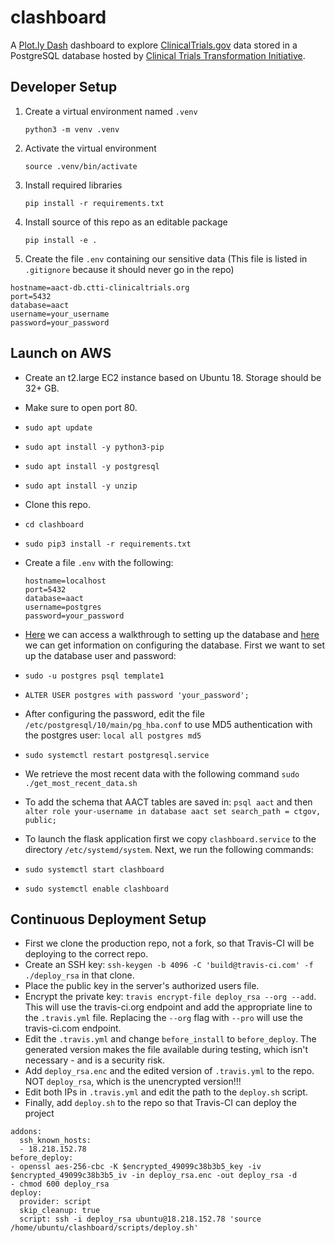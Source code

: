 
# clashboard

A [Plot.ly Dash](https://dash.plot.ly/) dashboard to explore [ClinicalTrials.gov](https://clinicaltrials.gov/) data
stored in a PostgreSQL database hosted by
[Clinical Trials Transformation Initiative](https://aact.ctti-clinicaltrials.org/).


## Developer Setup

1. Create a virtual environment named `.venv`

    `python3 -m venv .venv`

2. Activate the virtual environment

    `source .venv/bin/activate`

3. Install required libraries

    `pip install -r requirements.txt`

4. Install source of this repo as an editable package

    `pip install -e .`

5. Create the file `.env` containing our sensitive data (This file is listed in
   `.gitignore` because it should never go in the repo)

  ```
  hostname=aact-db.ctti-clinicaltrials.org
  port=5432
  database=aact
  username=your_username
  password=your_password

  ```   

## Launch on AWS

* Create an t2.large EC2 instance based on Ubuntu 18. Storage should be 32+ GB.
* Make sure to open port 80.
* `sudo apt update`
* `sudo apt install -y python3-pip`
* `sudo apt install -y postgresql`
* `sudo apt install -y unzip`
* Clone this repo.
* `cd clashboard`
* `sudo pip3 install -r requirements.txt`
* Create a file `.env` with the following:

  ```
  hostname=localhost
  port=5432
  database=aact
  username=postgres
  password=your_password

  ```

* [Here](https://aact.ctti-clinicaltrials.org/snapshots) we can access a walkthrough to setting up the database and [here](https://help.ubuntu.com/stable/serverguide/postgresql.html) we can get information on configuring the database. First we want to set up the database user and password:
* `sudo -u postgres psql template1`
* `ALTER USER postgres with password 'your_password';`

* After configuring the password, edit the file `/etc/postgresql/10/main/pg_hba.conf` to use MD5 authentication with the postgres user:
`local all postgres md5`

* `sudo systemctl restart postgresql.service`

* We retrieve the most recent data with the following command `sudo ./get_most_recent_data.sh`

* To add the schema that AACT tables are saved in: `psql aact` and then `alter role your-username in database aact set search_path = ctgov, public;`

* To launch the flask application first we copy `clashboard.service` to the directory `/etc/systemd/system`. Next, we run the following commands:
* `sudo systemctl start clashboard`
* `sudo systemctl enable clashboard`

## Continuous Deployment Setup

* First we clone the production repo, not a fork, so that Travis-CI will be deploying to the correct repo.
* Create an SSH key: `ssh-keygen -b 4096 -C 'build@travis-ci.com' -f ./deploy_rsa` in that clone.
* Place the public key in the server's authorized users file.
* Encrypt the private key: `travis encrypt-file deploy_rsa --org --add`. This will use the travis-ci.org endpoint and add the appropriate line to the `.travis.yml` file. Replacing the `--org` flag with `--pro` will use the travis-ci.com endpoint.
* Edit the `.travis.yml` and change `before_install` to `before_deploy`. The generated version makes the file available during testing, which isn't necessary - and is a security risk.
* Add `deploy_rsa.enc` and the edited version of `.travis.yml` to the repo. NOT `deploy_rsa`, which is the unencrypted version!!!
* Edit both IPs in `.travis.yml` and edit the path to the `deploy.sh` script.
* Finally, add `deploy.sh` to the repo so that Travis-CI can deploy the project

```
addons:
  ssh_known_hosts:
  - 18.218.152.78
before_deploy:
- openssl aes-256-cbc -K $encrypted_49099c38b3b5_key -iv $encrypted_49099c38b3b5_iv -in deploy_rsa.enc -out deploy_rsa -d
- chmod 600 deploy_rsa
deploy:
  provider: script
  skip_cleanup: true
  script: ssh -i deploy_rsa ubuntu@18.218.152.78 'source /home/ubuntu/clashboard/scripts/deploy.sh'
```
